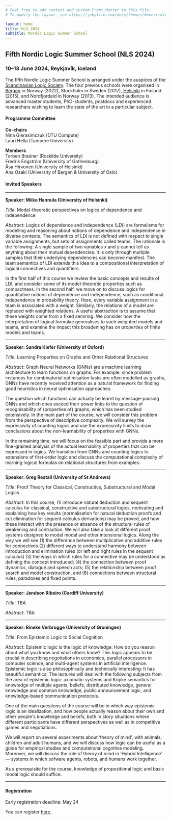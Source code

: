 ```yaml
---
# Feel free to add content and custom Front Matter to this file.
# To modify the layout, see https://jekyllrb.com/docs/themes/#overriding-theme-defaults

layout: home
title: NLS 2024
subtitle: Nordic Logic Summer School
---
```


## Fifth Nordic Logic Summer School (NLS 2024) ##

### 10–13 June 2024, Reykjavík, Iceland ###

The fifth Nordic Logic Summer School is arranged under the auspices of the [Scandinavian Logic Society](https://scandinavianlogic.org/). The four previous schools were organised in [Bergen](https://scandinavianlogic2020.w.uib.no/fourth-nordic-logic-summer-school-nls-2020/) in Norway (2022), Stockholm in Sweden (2017), [Helsinki](https://web.archive.org/web/20161117234437/https://www.helsinki.fi/sls2015/index.html) in Finland (2015), and Nordfjordeid in Norway (2013). The intended audience is advanced master students, PhD-students, postdocs and experienced researchers wishing to learn the state of the art in a particular subject. 


#### Programme Committee ####

**Co-chairs**  
Nina Gierasimczuk (DTU Compute)  
Lauri Hella (Tampere University)  

**Members**  
Torben Braüner (Roskilde University)  
Fredrik Engström (University of Gothenburg)   
Åsa Hirvonen (University of Helsinki)   
Ana Ozaki (University of Bergen & University of Oslo)  

#### Invited Speakers ####

-------------------------------------------------------------------------------------------------

**Speaker: Miika Hannula (University of Helsinki)**

*Title*: Model-theoretic perspectives on logics of dependence and independence

*Abstract*: Logics of dependence and independence (LDI) are formalisms for modelling and reasoning about notions of dependence and independence in diverse contexts. The semantics of LDI is not defined with respect to single variable assignments, but sets of assignments called teams. The rationale is the following: A single sample of two variables x and y cannot tell us anything about their mutual dependencies. It is only through multiple samples that their underlying dependencies can become manifest. The team semantics of LDI extends this idea to a compositional interpretation of logical connectives and quantifiers.
 
In the first half of this course we review the basic concepts and results of LDI, and consider some of its model-theoretic properties such as compactness. In the second half, we move on to discuss logics for quantitative notions of dependence and independence, such as conditional independence in probability theory. Here, every variable assignment in a team is associated with a weight. Similarly, the relations of a model are replaced with weighted relations. A useful abstraction is to assume that these weights come from a fixed semiring. We consider how the interpretation of logical formulae generalises to such weighted models and teams, and examine the impact this broadening has on properties of finite models and teams.

-------------------------------------------------------------------------------------------------

**Speaker: Sandra Kiefer (University of Oxford)**

*Title*: Learning Properties on Graphs and Other Relational Structures

*Abstract*: Graph Neural Networks (GNNs) are a machine learning architecture to learn functions on graphs. For example, since problem instances for combinatorial optimisation tasks are often modelled as graphs, GNNs have recently received attention as a natural framework for finding good heuristics in neural optimisation approaches. 

The question which functions can actually be learnt by message-passing GNNs and which ones exceed their power links to the question of recognisability of (properties of) graphs, which has been studied extensively. In the main part of the course, we will consider this problem from the perspective of descriptive complexity. We will survey the expressivity of counting logics and use the expressivity limits to draw conclusions about the non-learnability of properties with GNNs.

In the remaining time, we will focus on the feasible part and provide a more fine-grained analysis of the actual learnability of properties that can be expressed in logics. We transition from GNNs and counting logics to extensions of first-order logic and discuss the computational complexity of learning logical formulas on relational structures from examples.

-------------------------------------------------------------------------------------------------

**Speaker: Greg Restall (University of St Andrews)**

*Title*: Proof Theory for Classical, Constructive, Substructural and Modal Logics

*Abstract*: In this course, I’ll introduce natural deduction and sequent calculus for classical, constructive and substructural logics, motivating and explaining how key results (normalisation for natural deduction proofs and cut elimination for sequent calculus derivations) may be proved, and how these interact with the presence or absence of the structural rules of weakening and contraction. We will also take a look at different proof systems designed to model modal and other intensional logics. Along the way we will see (1) the difference between multiplicative and additive rules for connectives (2) different ways to understand harmony between introduction and elimination rules (or left and right rules in the sequent calculus) (3) the ways in which rules for a connective may be understood as defining the concept introduced; (4) the connection between proof dynamics, dialogue and speech acts; (5) the relationship between proof search and model construction, and (6) connections between structural rules, paradoxes and fixed points.

----------------------------------------------------------------------------------------------------------

**Speaker: Jandson Ribeiro (Cardiff University)** 

*Title*: TBA

*Abstract*: TBA

-------------------------------------------------------------------------------------------------


**Speaker: Rineke Verbrugge (University of Groningen)**

*Title*: From Epistemic Logic to Social Cognition

*Abstract*: Epistemic logic is the logic of knowledge: How do you reason about what you know and what others know? This logic appears to be crucial in describing negotiations in economics, parallel processors in computer science, and multi-agent systems in artificial intelligence. Epistemic logic is also philosophically and technically interesting: It has beautiful semantics. The lectures will deal with the following subjects from the area of epistemic logic: axiomatic systems and Kripke semantics for knowledge of multiple agents, beliefs, distributed knowledge, general knowledge and common knowledge, public announcement logic, and knowledge-based communication protocols.

One of the main questions of the course will be in which way epistemic logic is an idealization, and how people actually reason about their own and other people's knowledge and beliefs, both in story situations where different participants have different perspectives as well as in competitive games and negotiations.

We will report on several experiments about ’theory of mind', with animals, children and adult humans, and we will discuss how logic can be useful as a guide for empirical studies and computational cognitive modeling. Moreover, we will discuss the role of theory of mind in ‘Hybrid Intelligence’ — systems in which sofware agents, robots, and humans work together.

As a prerequisite for the course, knowledge of propositional logic and basic modal logic should suffice.


-----------------------------------------------------------------------------------------------------



#### Registration ####

Early registration deadline: May 24

You can register [here](https://fienta.com/twelfth-scandinavian-logic-symposium-slss-2024).
